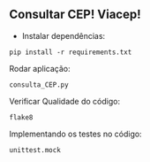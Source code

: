 ## Consultar CEP! Viacep!
    
* Instalar dependências:
```commandline
pip install -r requirements.txt
```

Rodar aplicação:
```commandline
consulta_CEP.py
```
Verificar Qualidade do código:
```commandline
flake8
```
Implementando os testes no código:
```commandline
unittest.mock
```
